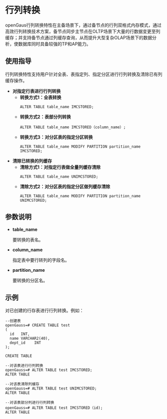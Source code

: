 # 行列转换

openGaus行列转换特性在主备场景下，通过备节点的行列双格式内存模式，通过高效行列转换技术方案，备节点同步主节点在OLTP场景下大量的行数据变更至列缓存；并支持备节点通过列缓存查询，从而提升大型复杂OLAP场景下的数据分析，使数据库同时具备较强的TP和AP能力。


## 使用指导
行列转换特性支持用户针对全表、表指定列、指定分区进行行列转换及清除已有列缓存操作。

-   **对指定行表进行行列转换**
    -   **转换方式1：全表转换**
        ```
        ALTER TABLE table_name IMCSTORED;
        ```
    -   **转换方式2：表部分列转换**
        ```
        ALTER TABLE table_name IMCSTORED（column_name）;
        ```
    -   **转换方式3：对分区表的指定分区转换**
        ```
        ALTER TABLE table_name MODIFY PARTITION partition_name IMCSTORED;
        ```
-   **清除已转换的列缓存**
    -   **清除方式1：对指定行表做全量列缓存清除**
        ```
        ALTER TABLE table_name UNIMCSTORED;
        ```
    -   **清除方式2：对分区表的指定分区做列缓存清除**
        ```
        ALTER TABLE table_name MODIFY PARTITION partition_name UNIMCSTORED;
        ```
## 参数说明<a name="section415419560710"></a>

-   **table\_name**

    要转换的表名。
-   **column\_name**

    指定表中要行转列的字段名。

-   **partition\_name**

    要转换的分区名。

## 示例<a name="zh-cn_topic_0283136734_zh-cn_topic_0237120296_zh-cn_topic_0066331191_zh-cn_topic_0059778293_s05b88010070445598ab2a86454e5d88b"></a>

对已创建的行存表进行行列转换。例如：

```
--创建表
openGauss=# CREATE TABLE test
(
  id   INT,
  name VARCHAR2(40),
  dept_id    INT
);

CREATE TABLE

--对该表进行行列转换
openGauss=# ALTER TABLE test IMCSTORED;
ALTER TABLE

--对该表清除列缓存
openGauss=# ALTER TABLE test UNIMCSTORED;
ALTER TABLE

--对该表部分列进行行列转换
openGauss=# ALTER TABLE test IMCSTORED（id);
ALTER TABLE
```

